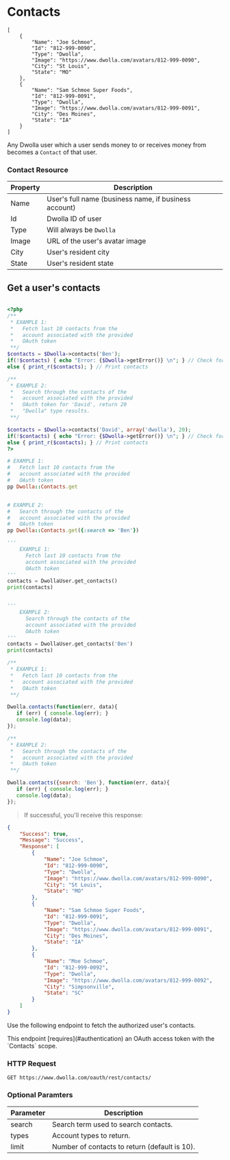 # Contacts

```shell
[
    {
        "Name": "Joe Schmoe",
        "Id": "812-999-0090",
        "Type": "Dwolla",
        "Image": "https://www.dwolla.com/avatars/812-999-0090",
        "City": "St Louis",
        "State": "MO"
    },
    {
        "Name": "Sam Schmoe Super Foods",
        "Id": "812-999-0091",
        "Type": "Dwolla",
        "Image": "https://www.dwolla.com/avatars/812-999-0091",
        "City": "Des Moines",
        "State": "IA"
    }
]
```

Any Dwolla user which a user sends money to or receives money from becomes a `Contact` of that user.

### Contact Resource

Property | Description
---------|------------
Name | User's full name (business name, if business account)
Id | Dwolla ID of user
Type | Will always be `Dwolla`
Image | URL of the user's avatar image
City | User's resident city
State | User's resident state

## Get a user's contacts


```json
```

```php
<?php
/**
 * EXAMPLE 1: 
 *   Fetch last 10 contacts from the 
 *   account associated with the provided
 *   OAuth token
 **/
$contacts = $Dwolla->contacts('Ben');
if(!$contacts) { echo "Error: {$Dwolla->getError()} \n"; } // Check for errors
else { print_r($contacts); } // Print contacts

/**
 * EXAMPLE 2: 
 *   Search through the contacts of the
 *   account associated with the provided
 *   OAuth token for 'David', return 20 
 *   "Dwolla" type results. 
 **/

$contacts = $Dwolla->contacts('David', array('dwolla'), 20);
if(!$contacts) { echo "Error: {$Dwolla->getError()} \n"; } // Check for errors
else { print_r($contacts); } // Print contacts
?>
```

```ruby
# EXAMPLE 1: 
#   Fetch last 10 contacts from the 
#   account associated with the provided
#   OAuth token
pp Dwolla::Contacts.get


# EXAMPLE 2: 
#   Search through the contacts of the
#   account associated with the provided
#   OAuth token
pp Dwolla::Contacts.get({:search => 'Ben'})
```
```python
'''
    EXAMPLE 1: 
      Fetch last 10 contacts from the 
      account associated with the provided
      OAuth token
'''
contacts = DwollaUser.get_contacts()
print(contacts)


'''
    EXAMPLE 2: 
      Search through the contacts of the
      account associated with the provided
      OAuth token
'''
contacts = DwollaUser.get_contacts('Ben')
print(contacts)
```
```js
/**
 * EXAMPLE 1: 
 *   Fetch last 10 contacts from the 
 *   account associated with the provided
 *   OAuth token
 **/

Dwolla.contacts(function(err, data){
   if (err) { console.log(err); }
   console.log(data);
});

/**
 * EXAMPLE 2: 
 *   Search through the contacts of the
 *   account associated with the provided
 *   OAuth token
 **/

Dwolla.contacts({search: 'Ben'}, function(err, data){
   if (err) { console.log(err); }
   console.log(data);
});

```

> If successful, you'll receive this response:

```json
{
    "Success": true,
    "Message": "Success",
    "Response": [
        {
            "Name": "Joe Schmoe",
            "Id": "812-999-0090",
            "Type": "Dwolla",
            "Image": "https://www.dwolla.com/avatars/812-999-0090",
            "City": "St Louis",
            "State": "MO"
        },
        {
            "Name": "Sam Schmoe Super Foods",
            "Id": "812-999-0091",
            "Type": "Dwolla",
            "Image": "https://www.dwolla.com/avatars/812-999-0091",
            "City": "Des Moines",
            "State": "IA"
        },
        {
            "Name": "Moe Schmoe",
            "Id": "812-999-0092",
            "Type": "Dwolla",
            "Image": "https://www.dwolla.com/avatars/812-999-0092",
            "City": "Simpsonville",
            "State": "SC"
        }
    ]
}
```

Use the following endpoint to fetch the authorized user's contacts.

<aside class="reminder">This endpoint [requires](#authentication) an OAuth access token with the `Contacts` scope.</aside>

### HTTP Request

`GET https://www.dwolla.com/oauth/rest/contacts/`

### Optional Paramters

| Parameter   | Description                                   |
|-------------|-----------------------------------------------|
| search      | Search term used to search contacts.          |
| types       | Account types to return.                      |
| limit       | Number of contacts to return (default is 10). |